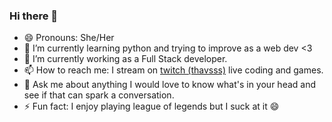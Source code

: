 ### Hi there 👋

- 😄 Pronouns: She/Her 
- 🌱 I’m currently learning python and trying to improve as a web dev <3 
- 🔭 I’m currently working as a Full Stack developer. 
- 📫 How to reach me: I stream on [twitch (thavsss)](https://www.twitch.tv/thavsss) live coding and games.
- 💬 Ask me about anything I would love to know what's in your head and see if that can spark a conversation.
- ⚡ Fun fact: I enjoy playing league of legends but I suck at it 😄

<!--
**milg15/milg15** is a ✨ _special_ ✨ repository because its `README.md` (this file) appears on your GitHub profile.

Here are some ideas to get you started:

- 👯 I’m looking to collaborate on ...
- 🤔 I’m looking for help with ...
.
-->
